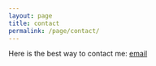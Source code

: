 ```yaml
---
layout: page
title: contact
permalink: /page/contact/
---
```


Here is the best way to contact me:
[email](bloomfieldtm@gmail.com)
